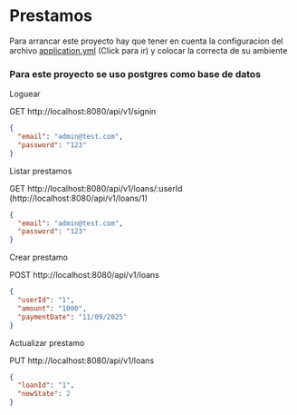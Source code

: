 # Prestamos 

Para arrancar este proyecto hay que tener en cuenta la configuracion del archivo [application.yml](./applications/app-service/src/main/resources/application.yaml) (Click para ir) y colocar la correcta de su ambiente

### Para este proyecto se uso postgres como base de datos

Loguear

GET http://localhost:8080/api/v1/signin
```json
{
  "email": "admin@test.com",
  "password": "123"
}
````

Listar prestamos

GET http://localhost:8080/api/v1/loans/:userId (http://localhost:8080/api/v1/loans/1)
```json
{
  "email": "admin@test.com",
  "password": "123"
}
````
Crear prestamo

POST http://localhost:8080/api/v1/loans
```json
{
  "userId": "1",
  "amount": "1000",
  "paymentDate": "11/09/2025"
}
```

Actualizar prestamo

PUT http://localhost:8080/api/v1/loans
````json
{
  "loanId": "1",
  "newState": 2
}
````